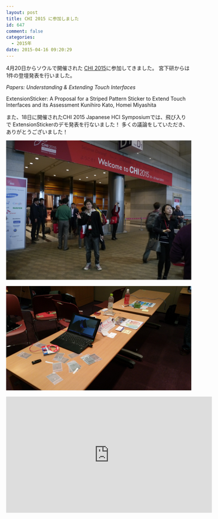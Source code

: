 ```yaml
---
layout: post
title: CHI 2015 に参加しました
id: 647
comment: false
categories:
  - 2015年
date: 2015-04-16 09:20:29
---
```


4月20日からソウルで開催された [CHI 2015](http://chi2015.acm.org/)に参加してきました。
宮下研からは 1件の登壇発表を行いました。

_Papers: Understanding & Extending Touch Interfaces_

ExtensionSticker: A Proposal for a Striped Pattern Sticker to Extend Touch Interfaces and its Assessment
Kunihiro Kato, Homei Miyashita

また、18日に開催されたCHI 2015 Japanese HCI Symposiumでは、飛び入りで ExtensionStickerのデモ発表を行ないました！
多くの議論をしていただき、ありがとうございました！

![P1340573](/wp-content/uploads/2015/04/P1340573.jpg)

![2015-04-18 15.50.49](/wp-content/uploads/2015/04/2015-04-18-15.50.49.jpg)


<iframe width="560" height="315" src="https://www.youtube.com/embed/x3RcAKr_z-s" frameborder="0" allowfullscreen></iframe>

